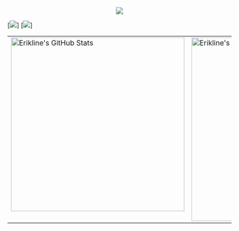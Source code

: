<p align='center'>
    <img src="https://capsule-render.vercel.app/api?type=waving&color=auto&height=250&section=header&text=Hi%20There!&fontSize=90&animation=fadeIn&fontAlignY=30&desc=Welcome%20to%20Erikline's%20Github%20!&descAlignY=51&descAlign=62"/>
</p>


[![](https://img.shields.io/badge/dynamic/json?logo=github&label=DL-YOLO&labelColor=495867&color=495867&query=%24.data.totalSubs&url=https%3A%2F%2Fapi.spencerwoo.com%2Fsubstats%2F%3Fsource%3D)]
[![](https://img.shields.io/badge/dynamic/json?logo=rss&logoColor=white&label=FU-QoS&labelColor=95B8D1&color=95B8D1&query=%24.data.totalSubs&url=https%3A%2F%2Fapi.spencerwoo.com%2Fsubstats%2F%3Fsource%3Dfeedly%257Cinoreader%257CfeedsPub%26queryKey%3D、)]



<table border="0"> 
  <tr>
    <td valign="top">
      <picture>
        <img
          src="https://github-readme-stats.vercel.app/api?username=Erikline&show_icons=true&hide_border=true"
          alt="Erikline's GitHub Stats"
          width="390"
        />
      </picture>
    </td>
    <td valign="top">
      <img
        src="https://streak-stats.demolab.com/?user=Erikline&hide_border=true"
        alt="Erikline's GitHub Streak"
        width="412"
      />
    </td>
  </tr>
</table>
